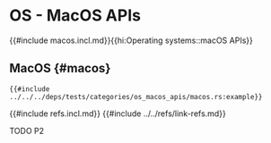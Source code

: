 # OS - MacOS APIs

{{#include macos.incl.md}}{{hi:Operating systems::macOS APIs}}

## MacOS {#macos}

```rust,editable
{{#include ../../../deps/tests/categories/os_macos_apis/macos.rs:example}}
```

{{#include refs.incl.md}}
{{#include ../../refs/link-refs.md}}

<div class="hidden">
TODO P2
</div>
